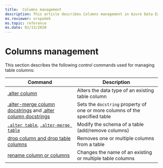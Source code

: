 ```yaml
---
title:  Columns management
description: This article describes Columns management in Azure Data Explorer.
ms.reviewer: orspodek
ms.topic: reference
ms.date: 02/13/2020
---
```

# Columns management

This section describes the following control commands used for managing table columns:

|Command |Description |
|------- | -------|
|[.alter column](alter-column.md) |Alters the data type of an existing table column |
|[.alter-merge column docstrings](alter-merge-table-column.md) and [.alter column docstrings](alter-column-docstrings.md) | Sets the `docstring` property of one or more columns of the specified table
|[`.alter table`](alter-table-command.md), [`.alter-merge table`](alter-merge-table-command.md) | Modify the schema of a table (add/remove columns) |
|[drop column and drop table columns](drop-column.md) |Removes one or multiple columns from a table |
|[rename column or columns](rename-column.md) |Changes the name of an existing or multiple table columns | 

